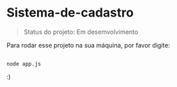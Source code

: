 # Sistema-de-cadastro
> Status do projeto: Em desemvolvimento

Para rodar esse projeto na sua máquina, por favor digite:

```

node app.js
```

:)
